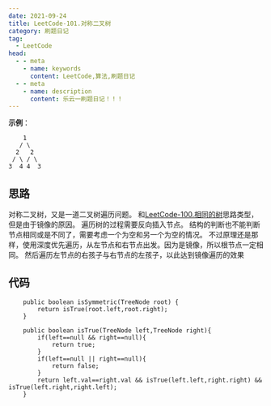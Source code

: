 ```yaml
---
date: 2021-09-24
title: LeetCode-101.对称二叉树
category: 刷题日记
tag:
  - LeetCode
head:
  - - meta
    - name: keywords
      content: LeetCode,算法,刷题日记
  - - meta
    - name: description
      content: 乐云一刷题日记！！！
---
```

**示例**：
```
    1
   / \
  2   2
 / \ / \
3  4 4  3
```
## 思路
对称二叉树，又是一道二叉树遍历问题。
和[LeetCode-100.相同的树](https://leyuna.xyz/#/blog?blogId=23)思路类型，但是由于镜像的原因。
遍历树的过程需要反向插入节点。
结构的判断也不能判断节点相同或是不同了，需要考虑一个为空和另一个为空的情况。
不过原理还是那样，使用深度优先遍历，从左节点和右节点出发。因为是镜像，所以根节点一定相同。
然后遍历左节点的右孩子与右节点的左孩子，以此达到镜像遍历的效果
## 代码
```
    public boolean isSymmetric(TreeNode root) {
        return isTrue(root.left,root.right);
    }

    public boolean isTrue(TreeNode left,TreeNode right){
        if(left==null && right==null){
            return true;
        }
        if(left==null || right==null){
            return false;
        }
        return left.val==right.val && isTrue(left.left,right.right) && isTrue(left.right,right.left);
    }
```
